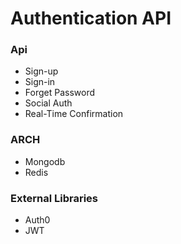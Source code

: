 # Authentication API

### Api

- Sign-up
- Sign-in
- Forget Password
- Social Auth
- Real-Time Confirmation

### ARCH

- Mongodb
- Redis

### External Libraries

- Auth0
- JWT
